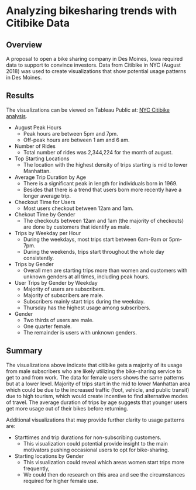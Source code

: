 # Analyzing bikesharing trends with Citibike Data

## Overview

A proposal to open a bike sharing company in Des Moines, Iowa required data to support to convince investors. Data from Citibike in NYC (August 2018) was used to create visualizations that show potential usage patterns in Des Moines.


## Results

The visualizations can be viewed on Tableau Public at: [NYC Citibike analysis](https://public.tableau.com/app/profile/neeshma.khosa/viz/NYCCitibike_16550801385520/NYCCitibikeReport?publish=yes "link to story").
- August Peak Hours
  - Peak hours are between 5pm and 7pm.
  - Off-peak hours are between 1 am and 6 am.
- Number of Rides
  - Total number of rides was 2,344,224 for the month of august.
- Top Starting Locations
  - The location with the highest density of trips starting is mid to lower Manhattan.
- Average Trip Duration by Age
  - There is a significant peak in length for individuals born in 1969.
  - Besides that there is a trend that users born more recently have a longer average trip.
- Checkout Time for Users
  - Most users checkout between 12am and 1am.
- Chekout Time by Gender
  - The checkouts between 12am and 1am (the majority of checkouts) are done by customers that identify as male.
- Trips by Weekday per Hour
  - During the weekdays, most trips start between 6am-9am or 5pm-7pm.
  - During the weekends, trips start throughout the whole day consistently.
- Trips by Gender
  - Overall men are starting trips more than women and customers with unknown genders at all times, including peak hours.
- User Trips by Gender by Weekday
  - Majority of users are subscribers.
  - Majority of subscribers are male.
  - Subscribers mainly start trips during the weekday.
  - Thursday has the highest usage among subscribers.
- Gender
  - Two thirds of users are male.
  - One quarter female.
  - The remainder is users with unknown genders.

## Summary

The visualizations above indicate that citibike gets a majority of its usage from male subscribers who are likely utilizing the bike-sharing service to get to and from work. The data for female users shows the same patterns but at a lower level. Majority of trips start in the mid to lower Manhattan area which could be due to the increased traffic (foot, vehicle, and public transit) due to high tourism, which would create incentive to find alternative modes of travel. The average duration of trips by age suggests that younger users get more usage out of their bikes before returning.

Additional visualizations that may provide further clarity to usage patterns are:
- Starttimes and trip durations for non-subscribing customers.
  - This visualization could potential provide insight to the main motivators pushing occasional users to opt for bike-sharing.
- Starting locations by Gender
  - This visualization could reveal which areas women start trips more frequently,
  - We could then do research on this area and see the circumstances required for higher female use.
  

